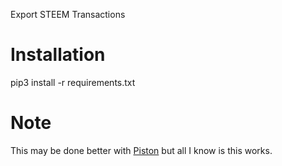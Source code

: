 Export STEEM Transactions

# Installation

pip3 install -r requirements.txt

# Note

This may be done better with [Piston](https://github.com/xeroc/piston-lib)
but all I know is this works.